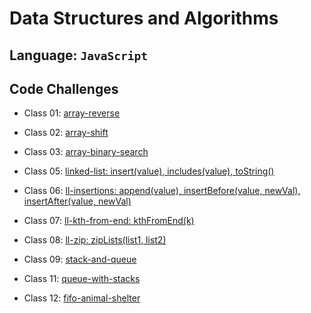 # Data Structures and Algorithms

## Language: `JavaScript`

## Code Challenges

- Class 01: [array-reverse](code-challenges/arrayReverse/README.md)
- Class 02: [array-shift](code-challenges/arrayShift/README.md)
- Class 03: [array-binary-search](code-challenges/arrayBinarySearch/README.md)

- Class 05: [linked-list: insert(value), includes(value), toString()](data-structures/linkedList/README.md)

- Class 06: [ll-insertions: append(value), insertBefore(value, newVal), insertAfter(value, newVal)](data-structures/linkedList/README.md)

- Class 07: [ll-kth-from-end: kthFromEnd(k)](data-structures/linkedList/README.md)
- Class 08: [ll-zip: zipLists(list1, list2)](code-challenges/llZip/README.md)
- Class 09: [stack-and-queue](data-structures/stacksAndQueues/README.md)
- Class 11: [queue-with-stacks](data-structures/queueWithStacks/README.md)
- Class 12: [fifo-animal-shelter](data-structures/fifoAnimalShelter/README.md)
